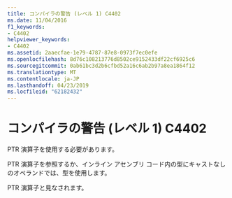 ```yaml
---
title: コンパイラの警告 (レベル 1) C4402
ms.date: 11/04/2016
f1_keywords:
- C4402
helpviewer_keywords:
- C4402
ms.assetid: 2aaecfae-1e79-4787-87e8-0973f7ec0efe
ms.openlocfilehash: 8d76c108213776d8502ce9152433df22cf6925c6
ms.sourcegitcommit: 0ab61bc3d2b6cfbd52a16c6ab2b97a8ea1864f12
ms.translationtype: MT
ms.contentlocale: ja-JP
ms.lasthandoff: 04/23/2019
ms.locfileid: "62182432"
---
```

# <a name="compiler-warning-level-1-c4402"></a>コンパイラの警告 (レベル 1) C4402

PTR 演算子を使用する必要があります。

PTR 演算子を参照するか、インライン アセンブリ コード内の型にキャストなしのオペランドでは、型を使用します。

PTR 演算子と見なされます。